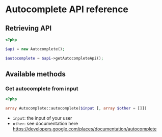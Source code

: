 Autocomplete API reference
====================

Retrieving API
--------------

```php
<?php

$api = new Autocomplete();

$autocomplete = $api->getAutocompleteApi();
```

Available methods
-----------------

### Get autocomplete from input

```php
<?php

array Autocomplete::autocomplete($input [, array $other = []])
```

* `input`: the input of your user
* `other`: see documentation here https://developers.google.com/places/documentation/autocomplete
